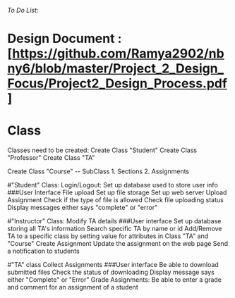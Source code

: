 
*To Do List*:
# Design Document : [https://github.com/Ramya2902/nbny6/blob/master/Project_2_Design_Focus/Project2_Design_Process.pdf]

# Class
Classes need to be created:
Create Class "Student"
Create Class "Professor"
Create Class "TA"

Create Class "Course" -- SubClass 1. Sections 2. Assignments

#"Student" Class:
Login/Logout:
Set up database used to store user info
###User Interface
File upload
Set up file storage
Set up web server
Upload Assignment
Check if the type of file is allowed
Check file uploading status
Display messages either says "complete" or "error"


#"Instructor" Class:
Modify TA details
###User interface
Set up database storing all TA's information
Search specific TA by name or id
Add/Remove TA to a specific class by setting value for attributes in Class "TA" and "Course"
Create Assignment
Update the assignment on the web page
Send a notification to students 

#"TA" class
Collect Assignments
###User interface
Be able to download submitted files
Check the status of downloading
Display message says either "Complete" or "Error"
Grade Assignments:
Be able to enter a grade and comment for an assignment of a student

